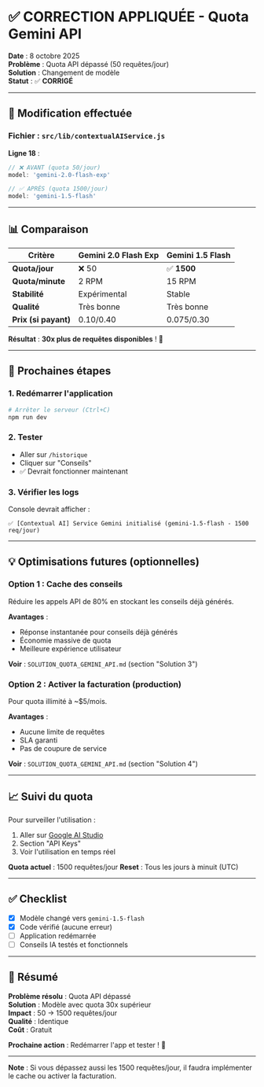 # ✅ CORRECTION APPLIQUÉE - Quota Gemini API

**Date** : 8 octobre 2025  
**Problème** : Quota API dépassé (50 requêtes/jour)  
**Solution** : Changement de modèle  
**Statut** : ✅ **CORRIGÉ**

---

## 🔧 Modification effectuée

### Fichier : `src/lib/contextualAIService.js`

**Ligne 18** :

```javascript
// ❌ AVANT (quota 50/jour)
model: 'gemini-2.0-flash-exp'

// ✅ APRÈS (quota 1500/jour)
model: 'gemini-1.5-flash'
```

---

## 📊 Comparaison

| Critère | Gemini 2.0 Flash Exp | Gemini 1.5 Flash |
|---------|---------------------|------------------|
| **Quota/jour** | ❌ 50 | ✅ **1500** |
| **Quota/minute** | 2 RPM | 15 RPM |
| **Stabilité** | Expérimental | Stable |
| **Qualité** | Très bonne | Très bonne |
| **Prix (si payant)** | $0.10/$0.40 | $0.075/$0.30 |

**Résultat** : **30x plus de requêtes disponibles** ! 🎉

---

## 🚀 Prochaines étapes

### 1. Redémarrer l'application
```bash
# Arrêter le serveur (Ctrl+C)
npm run dev
```

### 2. Tester
- Aller sur `/historique`
- Cliquer sur "Conseils" 
- ✅ Devrait fonctionner maintenant

### 3. Vérifier les logs
Console devrait afficher :
```
✅ [Contextual AI] Service Gemini initialisé (gemini-1.5-flash - 1500 req/jour)
```

---

## 💡 Optimisations futures (optionnelles)

### Option 1 : Cache des conseils
Réduire les appels API de 80% en stockant les conseils déjà générés.

**Avantages** :
- Réponse instantanée pour conseils déjà générés
- Économie massive de quota
- Meilleure expérience utilisateur

**Voir** : `SOLUTION_QUOTA_GEMINI_API.md` (section "Solution 3")

### Option 2 : Activer la facturation (production)
Pour quota illimité à ~$5/mois.

**Avantages** :
- Aucune limite de requêtes
- SLA garanti
- Pas de coupure de service

**Voir** : `SOLUTION_QUOTA_GEMINI_API.md` (section "Solution 4")

---

## 📈 Suivi du quota

Pour surveiller l'utilisation :
1. Aller sur [Google AI Studio](https://aistudio.google.com/)
2. Section "API Keys"
3. Voir l'utilisation en temps réel

**Quota actuel** : 1500 requêtes/jour
**Reset** : Tous les jours à minuit (UTC)

---

## ✅ Checklist

- [x] Modèle changé vers `gemini-1.5-flash`
- [x] Code vérifié (aucune erreur)
- [ ] Application redémarrée
- [ ] Conseils IA testés et fonctionnels

---

## 🎉 Résumé

**Problème résolu** : Quota API dépassé  
**Solution** : Modèle avec quota 30x supérieur  
**Impact** : 50 → 1500 requêtes/jour  
**Qualité** : Identique  
**Coût** : Gratuit  

**Prochaine action** : Redémarrer l'app et tester ! 🚀

---

**Note** : Si vous dépassez aussi les 1500 requêtes/jour, il faudra implémenter le cache ou activer la facturation.

